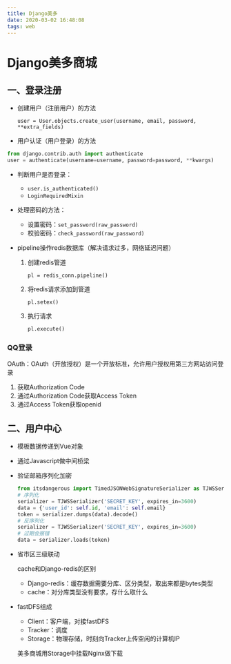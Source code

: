 ```yaml
---
title: Django美多
date: 2020-03-02 16:48:08
tags: web
---
```


# Django美多商城

## 一、登录注册

- 创建用户（注册用户）的方法

  `user = User.objects.create_user(username, email, password, **extra_fields)`

- 用户认证（用户登录）的方法

```python
from django.contrib.auth import authenticate
user = authenticate(username=username, password=password, **kwargs)
```

<!--more-->

- 判断用户是否登录：
  - `user.is_authenticated()`
  - `LoginRequiredMixin`

- 处理密码的方法：
  
  - 设置密码：`set_password(raw_password)`
  - 校验密码：`check_password(raw_password)`
  
- pipeline操作redis数据库（解决请求过多，网络延迟问题）

  1. 创建redis管道

     `pl = redis_conn.pipeline()`

  2. 将redis请求添加到管道

     `pl.setex()`

  3. 执行请求

     `pl.execute()`

### QQ登录

OAuth：OAuth（开放授权）是一个开放标准，允许用户授权用第三方网站访问登录

1. 获取Authorization Code
2. 通过Authorization Code获取Access Token
3. 通过Access Token获取openid

## 二、用户中心

- 模板数据传递到Vue对象
  
- 通过Javascript做中间桥梁
  
- 验证邮箱序列化加密

  ```python
  from itsdangerous import TimedJSONWebSignatureSerializer as TJWSSerializer
  # 序列化
  serializer = TJWSSerializer('SECRET_KEY', expires_in=3600)
  data = {'user_id': self.id, 'email': self.email}
  token = serializer.dumps(data).decode()
  # 反序列化
  serializer = TJWSSerializer('SECRET_KEY', expires_in=3600)
  # 过期会报错
  data = serializer.loads(token)
  ```


- 省市区三级联动

  cache和Django-redis的区别

  - Django-redis：缓存数据需要分库、区分类型，取出来都是bytes类型
  - cache：对分库类型没有要求，存什么取什么
  
- fastDFS组成


    - Client：客户端，对接fastDFS
    - Tracker：调度
    - Storage：物理存储，时刻向Tracker上传空闲的计算机IP

  美多商城用Storage中挂载Nginx做下载
